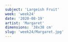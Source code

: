 ```yaml
---
subject: 'Largeish Fruit'
week: 'week24'
date: '2020-08-19'
artist: 'Margaret'
dimensions: '38x38 cm'
slug: 'week24/Margaret.jpg'
---
```

